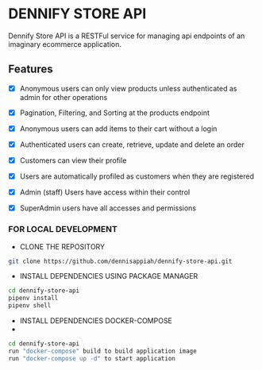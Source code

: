# DENNIFY STORE API

Dennify Store API is a RESTFul  service for managing api endpoints of an imaginary ecommerce application. 

## Features

- [x] Anonymous users can only view products unless authenticated as admin for other operations
- [x] Pagination, Filtering, and Sorting at the products endpoint
- [x] Anonymous users can add items to their cart without a login
- [x] Authenticated users can create, retrieve, update and delete an order
- [x] Customers can view their profile
- [x] Users are automatically profiled as customers when they are registered
- [x] Admin (staff) Users have access within their control
- [x] SuperAdmin users have all accesses and permissions


### FOR LOCAL DEVELOPMENT

- CLONE THE REPOSITORY

```bash
git clone https://github.com/dennisappiah/dennify-store-api.git
```

- INSTALL DEPENDENCIES USING PACKAGE MANAGER

```bash
cd dennify-store-api
pipenv install
pipenv shell
```
- INSTALL DEPENDENCIES DOCKER-COMPOSE
- 
```bash
cd dennify-store-api
run "docker-compose" build to build application image
run "docker-compose up -d" to start application
```
